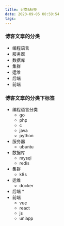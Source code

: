 ```yaml
---
title: 分类&标签
date: 2023-09-05 00:50:54
tags:
---
```


### 博客文章的分类
* 编程语言
* 服务器
* 数据库
* 集群
* 运维
* 后端
* 前端

### 博客文章的分类下标签

* 编程语言分类
  * go
  * php
  * c
  * java
  * python
* 服务器
  * ubuntu
* 数据库
  * mysql
  * redis
* 集群
  * k8s
* 运维
  * docker
* 后端
  * 
* 前端
  * vue
  * react
  * js
  * uniapp